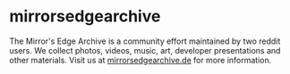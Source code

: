 # mirrorsedgearchive
The Mirror's Edge Archive is a community effort maintained by two reddit users. We collect photos, videos, music, art, developer presentations and other materials. Visit us at [mirrorsedgearchive.de](https://mirrorsedgearchive.de) for more information.

